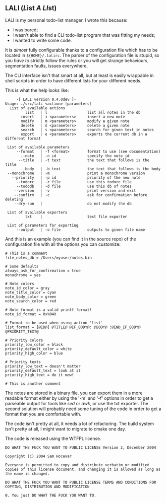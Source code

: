 LALI (*L*ist *A* *LI*st)
--------------------------

LALI is my personal todo-list manager. I wrote this because:
 * I was bored;
 * I wasn't able to find a CLI todo-list program that was
   fitting my needs;
 * I wanted to write some code.

It is _almost_ fully configurable thanks to a configuration file which has to
be located in ```${HOME}/.lalirc```. The parser of the configuration file is
stupid, so you *have to* strictly follow the rules or you will get strange
behaviours, segmentation faults, issues everywhere.

The CLI interface isn't that smart at all, but at least is easily wrappable in
shell scripts in order to have different lists for your different needs.

This is what the help looks like:

```
     -[ LALI version 0.4.0dev ]-
Usage: ./src/lali <action> [parameters]
  List of available actions
         list   | l                  list all notes in the db
       insert   | i <parameters>     insert a new note
       modify   | m <parameters>     modify a given note
       delete   | d <parameters>     delete a given note
       search   | s <parameters>     search for given text in notes
       export   | e <parameters>     exports the current db in a different format

 List of available parameters
     --format   | -f <format>        format to use (see documentation)
       --note   | -n id              specify the note id
      --title   | -t text            the text that follows is the title
       --body   | -b text            the text that follows is the body
 --monochrome   | -m                 print a monochrome version
   --priority   | -p id              priority of the new note
     --todorc   | -r file            use this todorc file
     --tododb   | -d file            use this db of notes
    --version   | -v                 print version and exit
    --confirm   | -c                 ask for confirmation before deleting 
    --dry-run   |                    do not modify the db

 List of available exporters
         txt    |                    text file exporter

 List of parameters for exporting
     --output   | -o file            outputs to given file name
```


And this is an example (you can find it in the source repo) of the configuration
file with all the options you can customize:
```
# This is a comment
file_notes_db = /Users/myuser/notes.bin

# Some defaults
always_ask_for_confirmation = true
monochrome = yes

# Note colors
note_id_color = gray
note_title_color = cyan
note_body_color = green
note_search_color = red

# Note format is a valid printf format!
note_id_format = 0x%04X

# Format to be used when using action 'list'
list_format = [@ID@] @TITLE@ @IF_BODY@: @BODY@ :@END_IF_BODY@ @PRIORITY_TEXT@

# Priority colors
priority_low_color = black
priority_default_color = white
priority_high_color = blue

# Priority texts
priority_low_text = doesn't matter
priority_default_text = look at it
priority_high_text = do it now!

# This is another comment
```

The notes are stored in a binary file, you can export them in a more readable
format either by using the '-m' and '-f' options in order to get a parseable
output for tools like *sed* or *awk*, or use the txt exporter. The second
solution will probably need some tuning of the code in order to get a format
that you are comfortable with.

The code isn't pretty at all, it needs a lot of refactoring.
The build system isn't pretty at all, I might want to migrate to cmake one day.


The code is released using the WTFPL license.
```
DO WHAT THE FUCK YOU WANT TO PUBLIC LICENSE Version 2, December 2004

Copyright (C) 2004 Sam Hocevar

Everyone is permitted to copy and distribute verbatim or modified copies of this license document, and changing it is allowed as long as the name is changed.

DO WHAT THE FUCK YOU WANT TO PUBLIC LICENSE TERMS AND CONDITIONS FOR COPYING, DISTRIBUTION AND MODIFICATION

0. You just DO WHAT THE FUCK YOU WANT TO.
```
